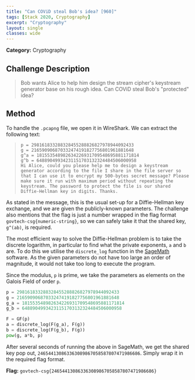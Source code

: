 ```yaml
---
title: "Can COViD steal Bob's idea? [960]"
tags: [Stack 2020, Cryptography]
excerpt: "Cryptography"
layout: single
classes: wide
--- 
```


**Category:** Cryptography

## Challenge Description

> Bob wants Alice to help him design the stream cipher's keystream generator base on his rough idea. Can COViD steal Bob's "protected" idea?

## Method

To handle the `.pcapng` file, we open it in WireShark. We can extract the following text:

> `p = 298161833288328455288826827978944092433`\
> `g = 216590906870332474191827756801961881648`\
> `g^a = 181553548982634226931709548695881171814`\
> `g^b = 64889049934231151703132324484506000958`\
> `Hi Alice, could you please help me to design a keystream generator according to the file I share in the file server so that I can use it to encrypt my 500-bytes secret message? Please make sure it run with maximum period without repeating the keystream. The password to protect the file is our shared Diffie-Hellman key in digits. Thanks.`

As stated in the message, this is the usual set-up for a Diffie-Hellman key exchange, and we are given the publicly-known parameters. The challenge also mentions that the flag is just a number wrapped in the flag format `govtech-csg{numeric-string}`, so we can safely take it that the shared key, `g^(ab)`, is required.

The most efficient way to solve the Diffie-Hellman problem is to take the discrete logarithm, in particular to find what the private exponents, `a` and `b` are. To do this we utilise the `discrete_log` function in the [SageMath](https://www.sagemath.org/) software. As the given parameters do not have too large an order of magnitude, it would not take too long to execute the program.

Since the modulus, `p` is prime, we take the parameters as elements on the Galois Field of order `p`.

```py
p = 298161833288328455288826827978944092433
g = 216590906870332474191827756801961881648
g_a = 181553548982634226931709548695881171814
g_b = 64889049934231151703132324484506000958

F = GF(p)
a = discrete_log(F(g_a), F(g))
b = discrete_log(F(g_b), F(g))
pow(g, a*b, p)
```

After several seconds of running the above in SageMath, we get the shared key pop out, `246544130863363089867058587807471986686`. Simply wrap it in the required flag format.

**Flag:** `govtech-csg{246544130863363089867058587807471986686}`